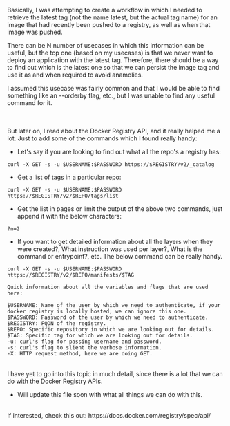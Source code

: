 Basically, I was attempting to create a workflow in which I needed to retrieve the latest tag (not the name latest, but the actual tag name) for an image that had recently been pushed to a registry, as well as when that image was pushed.

There can be N number of usecases in which this information can be useful, but the top one (based on my usecases) is that we never want to deploy an application with the latest tag. Therefore, there should be a way to find out which is the latest one so that we can persist the image tag and use it as and when required to avoid anamolies.

I assumed this usecase was fairly common and that I would be able to find something like an --orderby flag, etc., but I was unable to find any useful command for it.

</br>
</br>
But later on, I read about the Docker Registry API, and it really helped me a lot. Just to add some of the commands which I found really handy:


- Let's say if you are looking to find out what all the repo's a registry has:
```
curl -X GET -s -u $USERNAME:$PASSWORD https://$REGISTRY/v2/_catalog
```
- Get a list of tags in a particular repo:
```
curl -X GET -s -u $USERNAME:$PASSWORD https://$REGISTRY/v2/$REPO/tags/list
```
- Get the list in pages or limit the output of the above two commands, just append it with the below characters:
```
?n=2
```
- If you want to get detailed information about all the layers when they were created?, What instruction was used per layer?, What is the command or entrypoint?, etc. The below command can be really handy.
```
curl -X GET -s -u $USERNAME:$PASSWORD https://$REGISTRY/v2/$REPO/manifests/$TAG
```

```
Quick information about all the variables and flags that are used here:

$USERNAME: Name of the user by which we need to authenticate, if your docker registry is locally hosted, we can ignore this one.
$PASSWORD: Password of the user by which we need to authenticate.
$REGISTRY: FQDN of the registry. 
$REPO: Specific repository in which we are looking out for details. 
$TAG: Specific tag for which we are looking out for details.
-u: curl's flag for passing username and password.
-s: curl's flag to slient the verbose information.
-X: HTTP request method, here we are doing GET.
```

</br>
I have yet to go into this topic in much detail, since there is a lot that we can do with the Docker Registry APIs.

- Will update this file soon with what all things we can do with this.

</br>
If interested, check this out: https://docs.docker.com/registry/spec/api/
